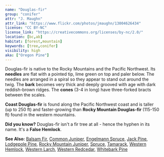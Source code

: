 ```yaml
---
name: "Douglas-fir"
group: "conifer"
attr: "J. Maughn"
attr_link: "https://www.flickr.com/photos/jmaughn/13004626434"
license: "CC BY-NC"
license_link: "https://creativecommons.org/licenses/by-nc/2.0/"
location: [bc,ab]
habitat: [forest,mountain]
keywords: [tree,conifer]
visibility: high
aka: ["Oregon Pine"]
---
```

Douglas-fir is native to the Rocky Mountains and the Pacific Northwest. Its **needles** are flat with a pointed tip, lime green on top and paler below. The needles are arranged in a spiral so they appear to stand out around the twig. The **bark** becomes very thick and deeply grooved with age with dark reddish-brown ridges.  The **cones** (3-4 in long) have three-forked bracts between the scales.

**Coast Douglas-fir** is found along the Pacific Northwest coast and is taller (up to 250 ft) and faster-growing than **Rocky Mountain Douglas-fir** (115-150 ft) found in the western mountains.

**Did you know?** Douglas-fir isn't a fir tree at all - hence the hyphen in its name. It's a **False Hemlock**.

<!-- generated, do not edit -->
**See Also:**
[Balsam Fir](/trees/balfir/),
[Common Juniper](/trees/comjun/),
[Engelmann Spruce](/trees/engel/),
[Jack Pine](/trees/jack/),
[Lodgepole Pine](/trees/lodge/),
[Rocky Mountain Juniper](/trees/rockyjun/),
[Spruce](/trees/spruce/),
[Tamarack](/trees/tam/),
[Western Hemlock](/trees/westhem/),
[Western Larch](/trees/westlar/),
[Western Redcedar](/trees/westred/),
[Whitebark Pine](/trees/whbark/)
